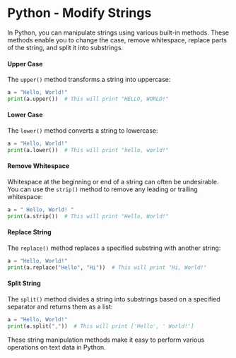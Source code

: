 # Python - Modify Strings

In Python, you can manipulate strings using various built-in methods. These methods enable you to change the case, remove whitespace, replace parts of the string, and split it into substrings.

#### Upper Case

The `upper()` method transforms a string into uppercase:

```python
a = "Hello, World!"
print(a.upper())  # This will print "HELLO, WORLD!"
```

#### Lower Case

The `lower()` method converts a string to lowercase:

```python
a = "Hello, World!"
print(a.lower())  # This will print "hello, world!"
```

#### Remove Whitespace

Whitespace at the beginning or end of a string can often be undesirable. You can use the `strip()` method to remove any leading or trailing whitespace:

```python
a = " Hello, World! "
print(a.strip())  # This will print "Hello, World!"
```

#### Replace String

The `replace()` method replaces a specified substring with another string:

```python
a = "Hello, World!"
print(a.replace("Hello", "Hi"))  # This will print "Hi, World!"
```

#### Split String

The `split()` method divides a string into substrings based on a specified separator and returns them as a list:

```python
a = "Hello, World!"
print(a.split(","))  # This will print ['Hello', ' World!']
```

These string manipulation methods make it easy to perform various operations on text data in Python.
